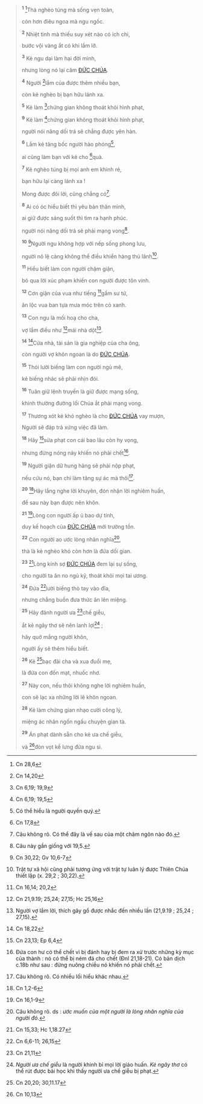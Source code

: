 > <sup><b>1</b></sup> [^1@-7890e656-80ae-4e44-85d5-7faf8e3c3245]Thà nghèo túng mà sống vẹn toàn,
>
> còn hơn điêu ngoa mà ngu ngốc.
>
> <sup><b>2</b></sup> Nhiệt tình mà thiếu suy xét nào có ích chi,
>
> bước vội vàng ắt có khi lầm lỡ.
>
> <sup><b>3</b></sup> Kẻ ngu dại làm hại đời mình,
>
> nhưng lòng nó lại căm [ĐỨC CHÚA]().
>
> <sup><b>4</b></sup> Người [^2@-7890e656-80ae-4e44-85d5-7faf8e3c3245]lắm của được thêm nhiều bạn,
>
> còn kẻ nghèo bị bạn hữu lánh xa.
>
> <sup><b>5</b></sup> Kẻ làm [^3@-7890e656-80ae-4e44-85d5-7faf8e3c3245]chứng gian không thoát khỏi hình phạt,
> 
> <sup><b>9</b></sup> Kẻ làm [^5@-7890e656-80ae-4e44-85d5-7faf8e3c3245]chứng gian không thoát khỏi hình phạt,
>
> người nói năng dối trá sẽ chẳng được yên hàn.
>
> <sup><b>6</b></sup> Lắm kẻ tâng bốc người hào phóng[^1-7890e656-80ae-4e44-85d5-7faf8e3c3245],
>
> ai cũng làm bạn với kẻ cho [^4@-7890e656-80ae-4e44-85d5-7faf8e3c3245]quà.
>
> <sup><b>7</b></sup> Kẻ nghèo túng bị mọi anh em khinh rẻ,
>
> bạn hữu lại càng lánh xa !
>
> Mong được đôi lời, cũng chẳng có[^2-7890e656-80ae-4e44-85d5-7faf8e3c3245].
>
> <sup><b>8</b></sup> Ai có óc hiểu biết thì yêu bản thân mình,
>
> ai giữ được sáng suốt thì tìm ra hạnh phúc.
>
> người nói năng dối trá sẽ phải mạng vong[^3-7890e656-80ae-4e44-85d5-7faf8e3c3245].
>
> <sup><b>10</b></sup> [^6@-7890e656-80ae-4e44-85d5-7faf8e3c3245]Người ngu không hợp với nếp sống phong lưu,
>
> người nô lệ càng không thể điều khiển hàng thủ lãnh[^4-7890e656-80ae-4e44-85d5-7faf8e3c3245].
>
> <sup><b>11</b></sup> Hiểu biết làm con người chậm giận,
>
> bỏ qua lời xúc phạm khiến con người được tôn vinh.
>
> <sup><b>12</b></sup> Cơn giận của vua như tiếng [^7@-7890e656-80ae-4e44-85d5-7faf8e3c3245]gầm sư tử,
>
> ân lộc vua ban tựa mưa móc trên cỏ xanh.
>
> <sup><b>13</b></sup> Con ngu là mối hoạ cho cha,
>
> vợ lắm điều như [^8@-7890e656-80ae-4e44-85d5-7faf8e3c3245]mái nhà dột[^5-7890e656-80ae-4e44-85d5-7faf8e3c3245].
>
> <sup><b>14</b></sup> [^9@-7890e656-80ae-4e44-85d5-7faf8e3c3245]Cửa nhà, tài sản là gia nghiệp của cha ông,
>
> còn người vợ khôn ngoan là do [ĐỨC CHÚA]().
>
> <sup><b>15</b></sup> Thói lười biếng làm con người ngủ mê,
>
> kẻ biếng nhác sẽ phải nhịn đói.
>
> <sup><b>16</b></sup> Tuân giữ lệnh truyền là giữ được mạng sống,
>
> khinh thường đường lối Chúa ắt phải mạng vong.
>
> <sup><b>17</b></sup> Thương xót kẻ khó nghèo là cho [ĐỨC CHÚA]() vay mượn,
>
> Người sẽ đáp trả xứng việc đã làm.
>
> <sup><b>18</b></sup> Hãy [^10@-7890e656-80ae-4e44-85d5-7faf8e3c3245]sửa phạt con cái bao lâu còn hy vọng,
>
> nhưng đừng nóng nảy khiến nó phải chết[^6-7890e656-80ae-4e44-85d5-7faf8e3c3245].
>
> <sup><b>19</b></sup> Người giận dữ hung hăng sẽ phải nộp phạt,
>
> nếu cứu nó, bạn chỉ làm tăng sự ác mà thôi[^7-7890e656-80ae-4e44-85d5-7faf8e3c3245].
>
> <sup><b>20</b></sup> [^11@-7890e656-80ae-4e44-85d5-7faf8e3c3245]Hãy lắng nghe lời khuyên, đón nhận lời nghiêm huấn,
>
> để sau này bạn được nên khôn.
>
> <sup><b>21</b></sup> [^12@-7890e656-80ae-4e44-85d5-7faf8e3c3245]Lòng con người ấp ủ bao dự tính,
>
> duy kế hoạch của [ĐỨC CHÚA]() mới trường tồn.
>
> <sup><b>22</b></sup> Con người ao ước lòng nhân nghĩa[^8-7890e656-80ae-4e44-85d5-7faf8e3c3245],
>
> thà là kẻ nghèo khó còn hơn là đứa dối gian.
>
> <sup><b>23</b></sup> [^13@-7890e656-80ae-4e44-85d5-7faf8e3c3245]Lòng kính sợ [ĐỨC CHÚA]() đem lại sự sống,
>
> cho người ta ăn no ngủ kỹ, thoát khỏi mọi tai ương.
>
> <sup><b>24</b></sup> Đứa [^14@-7890e656-80ae-4e44-85d5-7faf8e3c3245]lười biếng thò tay vào đĩa,
>
> nhưng chẳng buồn đưa thức ăn lên miệng.
>
> <sup><b>25</b></sup> Hãy đánh người ưa [^15@-7890e656-80ae-4e44-85d5-7faf8e3c3245]chế giễu,
>
> ắt kẻ ngây thơ sẽ nên lanh lợi[^9-7890e656-80ae-4e44-85d5-7faf8e3c3245] ;
>
> hãy quở mắng người khôn,
>
> người ấy sẽ thêm hiểu biết.
>
> <sup><b>26</b></sup> Kẻ [^16@-7890e656-80ae-4e44-85d5-7faf8e3c3245]bạc đãi cha và xua đuổi mẹ,
>
> là đứa con đốn mạt, nhuốc nhơ.
>
> <sup><b>27</b></sup> Này con, nếu thôi không nghe lời nghiêm huấn,
>
> con sẽ lạc xa những lời lẽ khôn ngoan.
>
> <sup><b>28</b></sup> Kẻ làm chứng gian nhạo cười công lý,
>
> miệng ác nhân ngốn ngấu chuyện gian tà.
>
> <sup><b>29</b></sup> Án phạt dành sẵn cho kẻ ưa chế giễu,
>
> và [^17@-7890e656-80ae-4e44-85d5-7faf8e3c3245]đòn vọt kề lưng đứa ngu si.

[^1-7890e656-80ae-4e44-85d5-7faf8e3c3245]: Có thể hiểu là người quyền quý.
[^2-7890e656-80ae-4e44-85d5-7faf8e3c3245]: Câu không rõ. Có thể đây là vế sau của một châm ngôn nào đó.
[^3-7890e656-80ae-4e44-85d5-7faf8e3c3245]: Câu này gần giống với 19,5.
[^4-7890e656-80ae-4e44-85d5-7faf8e3c3245]: Trật tự xã hội cũng phải tương ứng với trật tự luân lý được Thiên Chúa thiết lập (x. 29,2 ; 30,22).
[^5-7890e656-80ae-4e44-85d5-7faf8e3c3245]: Người vợ lắm lời, thích gây gổ được nhắc đến nhiều lần (21,9.19 ; 25,24 ; 27,15).
[^6-7890e656-80ae-4e44-85d5-7faf8e3c3245]: Đứa con hư có thể chết vì bị đánh hay bị đem ra xử trước những kỳ mục của thành : nó có thể bị ném đá cho chết (Đnl 21,18-21). Có bản dịch c.18b như sau : đừng nuông chiều nó khiến nó phải chết.
[^7-7890e656-80ae-4e44-85d5-7faf8e3c3245]: Câu không rõ. Có nhiều lối hiểu khác nhau.
[^8-7890e656-80ae-4e44-85d5-7faf8e3c3245]: Câu không rõ. ds : *ước muốn của một người là lòng nhân nghĩa của người đó*.
[^9-7890e656-80ae-4e44-85d5-7faf8e3c3245]: *Người ưa chế giễu* là người khinh bỉ mọi lời giáo huấn. *Kẻ ngây thơ* có thể rút được bài học khi thấy người ưa chế giễu bị phạt.
[^1@-7890e656-80ae-4e44-85d5-7faf8e3c3245]: Cn 28,6
[^2@-7890e656-80ae-4e44-85d5-7faf8e3c3245]: Cn 14,20
[^3@-7890e656-80ae-4e44-85d5-7faf8e3c3245]: Cn 6,19; 19,9
[^4@-7890e656-80ae-4e44-85d5-7faf8e3c3245]: Cn 17,8
[^5@-7890e656-80ae-4e44-85d5-7faf8e3c3245]: Cn 6,19; 19,5
[^6@-7890e656-80ae-4e44-85d5-7faf8e3c3245]: Cn 30,22; Gv 10,6-7
[^7@-7890e656-80ae-4e44-85d5-7faf8e3c3245]: Cn 16,14; 20,2
[^8@-7890e656-80ae-4e44-85d5-7faf8e3c3245]: Cn 21,9.19; 25,24; 27,15; Hc 25,16
[^9@-7890e656-80ae-4e44-85d5-7faf8e3c3245]: Cn 18,22
[^10@-7890e656-80ae-4e44-85d5-7faf8e3c3245]: Cn 23,13; Ep 6,4
[^11@-7890e656-80ae-4e44-85d5-7faf8e3c3245]: Cn 1,2-6
[^12@-7890e656-80ae-4e44-85d5-7faf8e3c3245]: Cn 16,1-9
[^13@-7890e656-80ae-4e44-85d5-7faf8e3c3245]: Cn 15,33; Hc 1,18.27
[^14@-7890e656-80ae-4e44-85d5-7faf8e3c3245]: Cn 6,6-11; 26,15
[^15@-7890e656-80ae-4e44-85d5-7faf8e3c3245]: Cn 21,11
[^16@-7890e656-80ae-4e44-85d5-7faf8e3c3245]: Cn 20,20; 30,11.17
[^17@-7890e656-80ae-4e44-85d5-7faf8e3c3245]: Cn 10,13